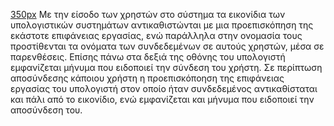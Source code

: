 [350px](Αρχείο:Epoptes_login_user.png "wikilink") Με την είσοδο των
χρηστών στο σύστημα τα εικονίδια των υπολογιστικών συστημάτων
αντικαθιστώνται με μια προεπισκόπηση της εκάστοτε επιφάνειας
εργασίας, ενώ παράλληλα στην ονομασία τους προστίθενται τα ονόματα
των συνδεδεμένων σε αυτούς χρηστών, μέσα σε παρενθέσεις. Επίσης πάνω στα
δεξιά της οθόνης του υπολογιστή εμφανίζεται μήνυμα που ειδοποιεί την
σύνδεση του χρήστη. Σε περίπτωση αποσύνδεσης κάποιου χρήστη η
προεπισκόποηση της επιφάνειας εργασίας του υπολογιστή στον οποίο
ήταν συνδεδεμένος αντικαθίσταται και πάλι από το εικονίδιο, ενώ
εμφανίζεται και μήνυμα που ειδοποιεί την αποσύνδεση του.